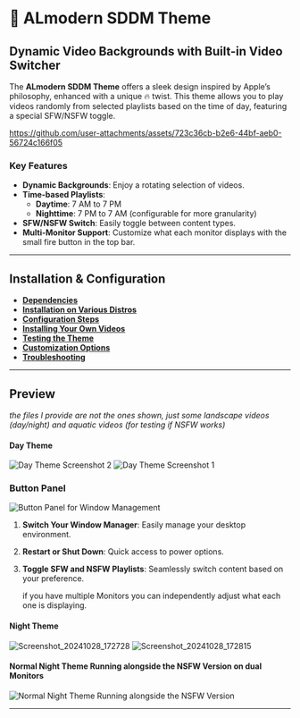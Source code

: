# 🎨 ALmodern SDDM Theme

## Dynamic Video Backgrounds with Built-in Video Switcher

The **ALmodern SDDM Theme** offers a sleek design inspired by Apple’s philosophy, enhanced with a unique 🔥 twist. This theme allows you to play videos randomly from selected playlists based on the time of day, featuring a special SFW/NSFW toggle.

https://github.com/user-attachments/assets/723c36cb-b2e6-44bf-aeb0-56724c166f05



### Key Features

- **Dynamic Backgrounds**: Enjoy a rotating selection of videos.
- **Time-based Playlists**: 
  - **Daytime**: 7 AM to 7 PM
  - **Nighttime**: 7 PM to 7 AM (configurable for more granularity)
- **SFW/NSFW Switch**: Easily toggle between content types.
- **Multi-Monitor Support**: Customize what each monitor displays with the small fire button in the top bar.

---

## Installation & Configuration

- **[Dependencies](wiki/dependencies.md)**
- **[Installation on Various Distros](wiki/installation-on-various-distros.md)**
- **[Configuration Steps](wiki/configuration-steps.md)**
- **[Installing Your Own Videos](wiki/installing-background-videos.md)**
- **[Testing the Theme](wiki/testing-the-theme.md)**
- **[Customization Options](wiki/customization.md)**
- **[Troubleshooting](wiki/troubleshooting.md)**

---

## Preview
*the files I provide are not the ones shown, just some landscape videos (day/night) and aquatic videos (for testing if NSFW works)*
#### Day Theme
![Day Theme Screenshot 2](https://github.com/user-attachments/assets/8566ae06-c925-474b-9d0b-ab12ce4c7051)
![Day Theme Screenshot 1](https://github.com/user-attachments/assets/a1a6c7b2-dece-4754-82fc-e003badfd733)

### Button Panel

![Button Panel for Window Management](https://github.com/user-attachments/assets/b963c58e-d265-47f1-91ab-47ee6e66a712)

1. **Switch Your Window Manager**: Easily manage your desktop environment.
2. **Restart or Shut Down**: Quick access to power options.
3. **Toggle SFW and NSFW Playlists**: Seamlessly switch content based on your preference.
   
    if you have multiple Monitors you can independently adjust what each one is displaying.

#### Night Theme 
![Screenshot_20241028_172728](https://github.com/user-attachments/assets/ff85d433-de22-453b-b359-a76820aeb745)
![Screenshot_20241028_172815](https://github.com/user-attachments/assets/3add533e-428a-4c39-9491-aea3abe77f5c)

#### Normal Night Theme Running alongside the NSFW Version on dual Monitors
![Normal Night Theme Running alongside the NSFW Version](https://github.com/user-attachments/assets/04bef9ce-30dc-4ba1-a778-7cfc2ab42f52)

---
